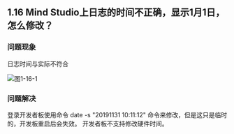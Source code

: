 ## 1.16 Mind Studio上日志的时间不正确，显示1月1日，怎么修改？
### 问题现象
日志时间与实际不符合

![图1-16-1](https://gitee.com/Atlas200DK/FAQ/raw/master/part1/img/1-16-1.jpg)

### 问题解决
登录开发者板使用命令
date -s "20191131 10:11:12"
命令来修改，但是这只是临时的，开发板重启后会失效。
开发者板不支持修改硬件时间。


